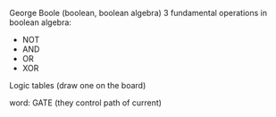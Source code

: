 George Boole (boolean, boolean algebra)
3 fundamental operations in boolean algebra:
- NOT
- AND
- OR
- XOR

Logic tables (draw one on the board)

word: GATE (they control path of current)

